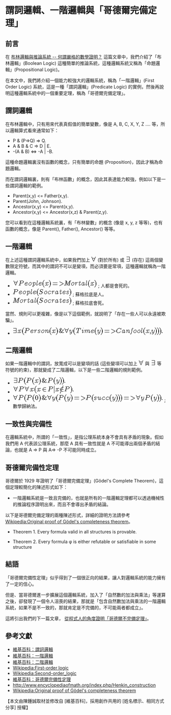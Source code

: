 # 謂詞邏輯、一階邏輯與「哥德爾完備定理」

## 前言

在 [布林邏輯與推論系統 -- 何謂嚴格的數學證明？](https://dl.dropboxusercontent.com/u/101584453/pmag/201403/htm/focus2.html) 這篇文章中，我們介紹了「布林邏輯」(Boolean Logic) 這種簡單的推論系統，這種邏輯系統又稱為「命題邏輯」(Propositional Logic)。

在本文中，我們將介紹一個能力較強大的邏輯系統，稱為「一階邏輯」(First Order Logic) 系統，這是一種「謂詞邏輯」(Predicate Logic) 的實例，然後再說明這種邏輯系統中的一個重要定理，稱為「哥德爾完備定理」。

## 謂詞邏輯

在布林邏輯中，只有用來代表真假值的簡單變數，像是 A, B, C, X, Y, Z .... 等，所以邏輯算式看來通常如下：

* P & (P=>Q) => Q.
* A & B & C => D | E.
* -(A & B) <=> -A | -B.

這種命題邏輯裏沒有函數的概念，只有簡單的命題 (Proposition)，因此才稱為命題邏輯。

而在謂詞邏輯裏，則有「布林函數」的概念，因此其表達能力較強，例如以下是一些謂詞邏輯的範例。

* Parent(x,y) <= Father(x,y).
* Parent(John, Johnson).
* Ancestor(x,y) <= Parent(x,y).
* Ancestor(x,y) <= Ancestor(x,z) & Parent(z,y).

您可以看到在這種邏輯系統裏，有「布林變數」的概念 (像是 x, y, z 等等)，也有函數的概念，像是 Parent(), Father(), Ancestor() 等等。

## 一階邏輯

在上述這種謂詞邏輯系統中，如果我們加上  ![](../timg/8b141f94d437.jpg)  (對於所有) 或  ![](../timg/297f1fa5c654.jpg)  (存在) 這兩個變數限定符號，而其中的謂詞不可以是變項，而必須要是常項，這種邏輯就稱為一階邏輯。

*  ![](../timg/514fcee4eee7.jpg)  ; 人都是會死的。
*  ![](../timg/622fa223aee6.jpg)  ; 蘇格拉底是人。
*  ![](../timg/66f17dc26b90.jpg)  ; 蘇格拉底會死。

當然、規則可以更複雜，像是以下這個範例，就說明了「存在一些人可以永遠被欺騙」。

*  ![](../timg/d37038cf1d92.jpg) 

## 二階邏輯

如果一階邏輯中的謂詞，放寬成可以是變項的話 (這些變項可以加上  ![](../timg/8b141f94d437.jpg)  與  ![](../timg/32ff223f4b92.jpg)  等符號的約束)，那就變成了二階邏輯，以下是一些二階邏輯的規則範例。

*  ![](../timg/d12b91ab3a7b.jpg)  
*  ![](../timg/41d3eb0c5f8c.jpg) 
*  ![](../timg/d01e95cc8ac8.jpg)  ; 數學歸納法。

## 一致性與完備性

在邏輯系統中，所謂的「一致性」，是指公理系統本身不會具有矛盾的現象。假如我們用 A 代表該公理系統，那麼 A 具有一致性就是 A 不可能導出兩個矛盾的結論，也就是 A => P 與 A=> -P 不可能同時成立。

## 哥德爾完備性定理

哥德爾於 1929 年證明了「哥德爾完備定理」(Gödel's Complete Theorem)，這個定理較簡化的陳述形式如下：

* 一階邏輯系統是一致且完備的，也就是所有的一階邏輯定理都可以透過機械性的推論程序證明出來，而且不會導出矛盾的結論。

以下是哥德爾完備定理的兩種陳述形式，詳細的證明方法請參考 [Wikipedia:Original proof of Gödel's completeness theorem]。

* Theorem 1. Every formula valid in all structures is provable.

* Theorem 2. Every formula φ is either refutable or satisfiable in some structure

## 結語

「哥德爾完備性定理」似乎得到了一個很正向的結果，讓人對邏輯系統的能力擁有了一定的信心。

但是、當哥德爾進一步擴展這個邏輯系統，加入了「自然數的加法與乘法」等運算之後，卻發現了一個令人沮喪的結果，那就是「包含自然數加法與乘法的一階邏輯系統，如果不是不一致的，那就肯定是不完備的，不可能兩者都成立」。

這將引出我們的下一篇文章， [從程式人的角度證明「哥德爾不完備定理」](https://dl.dropboxusercontent.com/u/101584453/pmag/201403/htm/focus4.html)。

## 參考文獻
* [維基百科：謂詞邏輯](http://zh.wikipedia.org/wiki/%E8%B0%93%E8%AF%8D%E9%80%BB%E8%BE%91)
* [維基百科：一階邏輯](http://zh.wikipedia.org/wiki/%E4%B8%80%E9%98%B6%E9%80%BB%E8%BE%91)
* [維基百科：二階邏輯](http://zh.wikipedia.org/wiki/%E4%BA%8C%E9%9A%8E%E9%82%8F%E8%BC%AF)
* [Wikipedia:First-order logic](http://en.wikipedia.org/wiki/First-order_logic)
* [Wikipedia:Second-order_logic](http://en.wikipedia.org/wiki/Second-order_logic)
* [維基百科：哥德爾完備性定理](http://zh.wikipedia.org/wiki/%E5%93%A5%E5%BE%B7%E5%B0%94%E5%AE%8C%E5%A4%87%E6%80%A7%E5%AE%9A%E7%90%86)
* <http://www.encyclopediaofmath.org/index.php/Henkin_construction>
* [Wikipedia:Original proof of Gödel's completeness theorem]

[Wikipedia:Original proof of Gödel's completeness theorem]:http://en.wikipedia.org/wiki/Original_proof_of_G%C3%B6del's_completeness_theorem



【本文由陳鍾誠取材並修改自 [維基百科]，採用創作共用的 [姓名標示、相同方式分享] 授權】

